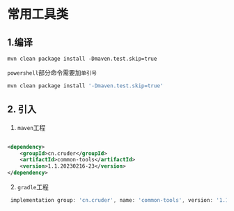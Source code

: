 # 常用工具类

## 1.编译

```shell
mvn clean package install -Dmaven.test.skip=true
```

`powershell`部分命令需要加`单引号`

```powershell
mvn clean package install '-Dmaven.test.skip=true'
```

## 2. 引入

1. `maven`工程

```xml

<dependency>
    <groupId>cn.cruder</groupId>
    <artifactId>common-tools</artifactId>
    <version>1.1.20230216-23</version>
</dependency>
```

2. `gradle`工程

```groovy
 implementation group: 'cn.cruder', name: 'common-tools', version: '1.1.20230216-23'
```

